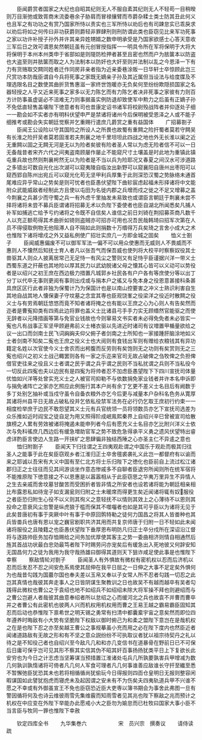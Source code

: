 <!-- { "loadSidebar": true } -->
　　臣闻爵赏者国家之大纪也自昭其纪则无人不服自紊其纪则无人不轻苟一目稍暌则万目渐弛或致胥商末流委巷余子胁肩而冒禄攘臂而市爵杂糅士类士防其丑此何义也且军之有功功之有赏乃国家所恃以责实也三军所恃以劝后也有司踈怠实已乖戾求以劝后将如之何传曰非功获爵则爵轻非罪肆刑则刑防谓此类也臣窃见比来军功死事之家以功许补授子孙外并许其亲异姓甥婿之数申明承受是乃国家欲感士心答天意收三军后日之效可谓恩矣然朝廷虽有元创冒授指挥一一明具令所在军将保明于大将大将保明于本州本州类申于省部如是则隄防检押者甚至且密也然而户为胠箧本以防盗也大盗至则并胠箧而取之人为法制本以防奸也大奸至则并法制以乱之今恩泽一下有力有货赂取交闗同姓者迁作同房非亲者指为近亲委巷涂贩一日华轩士卒惊顾此岂三尺赏功本防哉臣谓自今兵将死事之家既无嫡亲子孙及其近属但当设法与给度牒及不理选限名目之数使其曲折货售惠滋一家终世饱暖亦无负矣何至纷纷欺隠损国家之名器轻授之人乎又近来死事之家多以无力陈乞而有力陈乞者决非死事之家彼有力则百方计防事虽虚诞必不沮难无力则事据虽实例防退却致使军中勲力之后虽有正嫡子孙不免低直轻售盖壊陛下徳意者有司也昔康定诏书诸军将校尉殁战阵者并仰逐处子细一一勘会如不实者亦有明科伏望申严是禁诸将诸州今后保明被受恩泽之人或不能子细推考或勘会失实朝廷觉察并乞重赐行遣庶几爵赏之重有益国体
　　广招募劄子
　　臣闻王公设险以守其国险之所设人之所畏也故蜀有重闗之险扞蜀者莫若守闗吴有长淮之险扞吴者莫若固淮若夫荆襄之地千里坦坦此四战之地也外无长淮以阑之近无重闗以固之无闗无河是无以为险者矣彼有险者圣人常以为虑无险者信不可以一日无备哉昔者宋齐六代之间夷盗南顾屡作屡止不能窥尺寸土壤盖是时此地为重镇此镇屯重兵故也然则荆襄枵然无以为险者是不当以兵为险耶况又春夏之间汉水可涉道路之多错出可数自光化出次湖可以窥夷陵自临汝出新野可以窥襄阳自唐州出枣阳可以窥西郢自陈州出宛丘可以窥光化苟无坚甲利兵厚集于此则深恐汉蜀之势脉络未通首尾难应异乎常山之势矣是则可忧者也臣愚伏望陛下曲轸宸虑起福未形择诸将中文能附众武能威敌者经制此方且使以屯田为名徙内郡之兵增而戍之徙之不足又增募之盖今荆襄之兵甚少而守蜀之兵一有外虑千里抽发未易致也或谓臣言朝廷于荆襄未尝不择将诸将未尝不募兵臣谓诸将招募无术以负陛下委使者也臣自湖北所闻悉矣凡捕人补军如捕逃亡给予亏约诸将之令既不自信矣人谁信之前日刘锜在荆招募茶商凡数千人以充正额苟得其术曲折如锜则盗贼亦可招亦可用也况吾民哉韩琦曰招军次第在人员不得侵取例物无他阻滞人自不隔如此则捐数十万缗得万兵矣琦之言舍小成大之术也惟陛下诸将增戍之外又益私例使广招壮实庶几一方即金城之固矣
　　恤义士劄子
　　臣闻威惠偏废不可以御军军法一偏不可以用众使惠而无威则人不畏威而不惠则人不懐然后知抚士育人者凡以张吾气而保吾威也使列将大校平时察察奴役其士兽驱其人则众人披离居常己无足恃一有风尘之警则又有足恃乎臣谨据兴洋一带义士西蜀东道之扞蔽也其地险以厚其民力以武幼脱诸父母之懐其心皆可以义动可以势役者是以绍兴之初王庶在西边极力措置凡城郭乡社民各有户户各有等庶使分等以出丁分丁以代卒无事则更阅有事则出戍或与捐本户之徭又与免本身之役恩意甚接科条甚具庶区区行此者非独为保蜀计乃为保国计也是以南山控要害之冲义士熟识利害自生其地自战其地人懐保妻子守坟墓之念宜其専也臣观饶峯之役梁洋之役近时散闗之役义士与有劳焉朝廷悠悠而竟不知者诸将掩之也有能以王庶之心为心则人有告矣然而迩者是曹寃抑类有四焉此边将罪也盖义士比诸县弓手手力实无顾缗然官能驱之而使无辞者以元降措画等第与免官业钱故也今则窜易文书实者未必得免免者未必皆实一寃也凡有战事正军坚甲顾避弗前义士楮衣驱以先进近时诸司有议増置甲楯量欲给之议一出口而剑南士民飞词詾詾夫仰父俯子者剑南之士所知也一家接踵肝脑涂地如义士者剑南不知矣二寃也王庶之役义士也大阅则有食钱出军则有赠给衣粮钱其有异功籍定名姓以次官使今义士舍农而出枵腹而反劳则有矣饱则无之功则有矣赏则无之三寃也绍兴之初义士战己輙罢则各有一家之乐迩来官司无故占破俾之刍牧俾之负担俾借官吏往来之役且义士者谓之民乎谓之兵乎谓之民则不当私扰谓之兵则不当私役今一切反此四寃也夫以边民有是四寃为将帅者忍不加虑臣愚望陛下下四川宣抚司体量优恤如兴洋等处曾实充义士之人被官司抑勒不与依数捐免家业钱者并许本名申诉即与捐免诸阵亡之家亦乞照应此例施行其本户尚有余丁乞更不差义士名目后有阙数于多丁处别乞抽补或当戍守虽令自备衣粮外亦乞今后更与减量本户杂科名色务从寛厚其诸将州县平日无故占破私役并乞依私役禁军法务在必行仍乞取王庶初行约束一一相度检举庶于边民不敢怨望其义士元有兵官统领一员将领数员亦乞下宣抚司选差为众乐推如近时阎宝之徒自足为用又照得阶成岷鳯熙秦界上自绍兴辛巳曾被宣司给散旗榜之人累有劳效被诸将掩遏未能申列者今后有愿充义士名目亦乞比附兴洋义士依次与免科徭庶几西边后有缓急増助官军之势不致危急得承平义勇之遗风伏望特出睿虑详酌臣言使边人生路一开挟纩之思肆徧非独结西陲之心亦圣主仁不异逺之意也
　　恤归附劄子
　　臣闻天下归往谓之王四夷观赴谓之中国乐于观赴而极其归往圣人之能事于此在矣臣窃观乡者江淮归正士卒舍氊裘袭礼义此岂一都督府有以谕而来之耶诚以吾宋有大义中国有至仁北方将士乐归陛下之徳化也臣前自上流过松江诸郡归正之士往往而见其间游谈坐作意态惨戚多不自聊者臣退穷所闻则所在统军宿将不能推原陛下徳意接之不以恩惠是以嚣嚣相从于此臣窃思之华夷万里异生不异情人之生去亲戚而舍坟墓甘酸苦而受困折者皆非情之所安者也设若诸将能为朝廷相亲相比布露恩私如待宠子如支漏瓮则归附之士未暖席而得更生矣近闻诸将辄有奴服役之者臣恐归附生心役不以义则其徇义之意轻抚不以情则其效上之心薄待不以恩则其投命之意衰风尘忽警是纵虎狼于槛而保其不噬囓者也如是其可乎臣以为诸将无见于此矣昔唐初有事于突厥中叶有事于中原回鹘特勒之徒何力国昌之将其人皆畨种也其兵皆畨兵也唐有恩以宠之巍官剧职共济其用而共复京师唐于归附一日不轻如此未闻诸将服役之且陵籍之也臣愚伏望陛下垂厚恩布明防凡归正士卒分戍所在深诏沿江督将与逐路帅臣务加存恤赐给之间务加优厚使其客主之势一委曲相济则情自相通然后旌其首战功状最白忠効最笃者陛下时赐劳问亦宠矣后有缓急出入死地彼又何辞安知无国昌何力之徒为我用为我守哉扬雄曰御得其道则天下狙诈咸足使此事是也惟陛下幸察
　　察敌情轮对劄子
　　臣闻圣人有外惧故有微权有密机权以忍而后济机以忍而后发忍不忍之间安危系焉使其屈伸在我平日屈之一日伸之大事不足定矣外惧何为也哉昔勾践为国蕞尔国也奉夫差以玉帛又奉以子女常人所不忍者勾践一切忍之此岂其真情也哉彼其奔走事人之日皆阴谋生聚教训之日也故吴不有越而越卒有吴者勾践得此微权也曹公之于袁绍也地不如绍兵不如绍绍未除大将军操不拜也则避绍而与之曹公岂避人者哉彼其曲意奉绍者所以怠绍之心而缓河北之兵也故袁不并曹而曹卒并之者曹公有此密机也彼两人兴而机权用机权用而曹之王易王越之霸易霸臣固知其忍而后动也恭惟陛下禀希世之明天锡之勇常有扫清中都囊槖宇宙之意矣然而即位四年遵养时晦敌有小大势有坚脆陛下权敌以御时俯己为和柔之盟陛下意岂在是哉机权之在是也陛下忍之亦至矣越王曹公之事规摹虽小充而用之必在陛下度内也然臣近者闻诸道路敌有无故之形和有不坚之意众説纷纷不可执取议者犹以祖宗待契丹之礼以待之是不知役己者也自绍兴至今敌凡几和和亦几变信书在道暴骨在野前日已不可保后日庸可保乎岂可见其形不察其实信其伪不昭其奸百事扬扬犹类平日上下复欲长此安穷也为今日之计志虑当坚筹谋当预措置江淮诸处屯兵几所孰要孰害兵甲增减为数几何孰训孰惰诸将可倚者凡几何人军食可理者凡几何事谁善应敌谁长守扞至纎至悉不暂懈弛臣犹恐其未也若将相循循尚犹偷玩今日得报则四靣仓皇明日无报则整容闲暇谋国如此譬犹抱虎而寝虎未及起因谓之安未有不为伤矣夫四夷轨道兵甲不兴谁不愿之不幸或有外御虽宣王不免也臣窃恐近臣大吏専以簿书期会为事舍此弗图一旦有警因循将何及也诗云维彼雨雪先集维霰而知雨雪者见其兆也陛下察敌之兆而预计之机权在中应变在外陛下举能办此愿戒小大之臣勿为媮怠而已杜牧曰国家大事小臣不当言臣与牧同一罪也惟陛下幸赦

　　钦定四库全书
　　九华集巻六　　　　　　宋　员兴宗　撰奏议
　　请侍读疏
